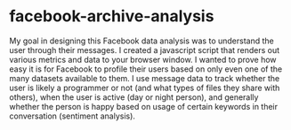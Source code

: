 # facebook-archive-analysis
My goal in designing this Facebook data analysis was to understand the user through their messages. I created a javascript script that renders out various metrics and data to your browser window. I wanted to prove how easy it is for Facebook to profile their users based on only even one of the many datasets available to them. I use message data to track whether the user is likely a programmer or not (and what types of files they share with others), when the user is active (day or night person), and generally whether the person is happy based on usage of certain keywords in their conversation (sentiment analysis).
